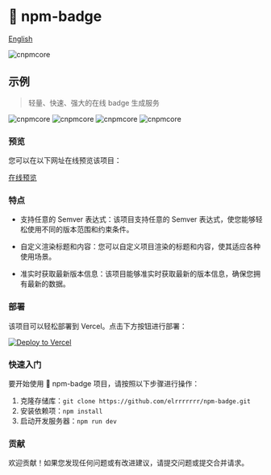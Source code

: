 # 🔰 npm-badge

[English](README.md)

![cnpmcore](https://npm-badge-elrrrrrrr.vercel.app/cnpmcore/latest?title=npm&value=badge)

## 示例
> 轻量、快速、强大的在线 badge 生成服务

![cnpmcore](https://npm-badge-elrrrrrrr.vercel.app/cnpmcore/latest?title=latest)
![cnpmcore](https://npm-badge-elrrrrrrr.vercel.app/cnpmcore/3.x?title=3.x)
![cnpmcore](https://npm-badge-elrrrrrrr.vercel.app/cnpmcore/2.x?title=2.x)
![cnpmcore](https://npm-badge-elrrrrrrr.vercel.app/cnpmcore/>0.x?title=>0.x)
### 预览

您可以在以下网址在线预览该项目：

[在线预览](https://npm-badge.elrrrrrrr.cloud/cnpmcore/latest)


### 特点

- 支持任意的 Semver 表达式：该项目支持任意的 Semver 表达式，使您能够轻松使用不同的版本范围和约束条件。

- 自定义渲染标题和内容：您可以自定义项目渲染的标题和内容，使其适应各种使用场景。

- 准实时获取最新版本信息：该项目能够准实时获取最新的版本信息，确保您拥有最新的数据。

### 部署

该项目可以轻松部署到 Vercel。点击下方按钮进行部署：

[![Deploy to Vercel](https://vercel.com/button)](https://vercel.com/new/project?template=https://github.com/elrrrrrrr/npm-badge)


### 快速入门

要开始使用 🔰 npm-badge 项目，请按照以下步骤进行操作：

1. 克隆存储库：`git clone https://github.com/elrrrrrrr/npm-badge.git`
2. 安装依赖项：`npm install`
3. 启动开发服务器：`npm run dev`

### 贡献

欢迎贡献！如果您发现任何问题或有改进建议，请提交问题或提交合并请求。

